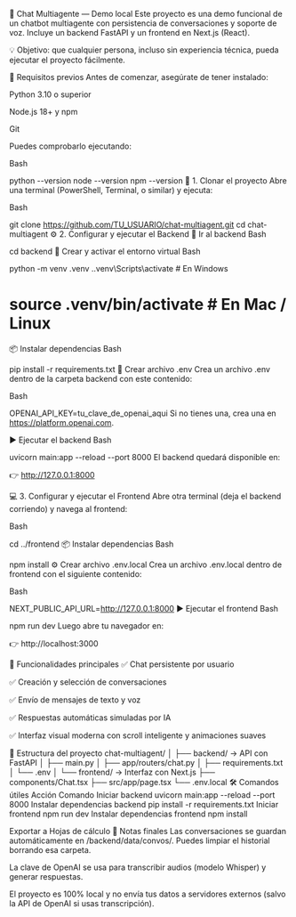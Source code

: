 💬 Chat Multiagente — Demo local
Este proyecto es una demo funcional de un chatbot multiagente con persistencia de conversaciones y soporte de voz. Incluye un backend FastAPI y un frontend en Next.js (React).

💡 Objetivo: que cualquier persona, incluso sin experiencia técnica, pueda ejecutar el proyecto fácilmente.

🚀 Requisitos previos
Antes de comenzar, asegúrate de tener instalado:

Python 3.10 o superior

Node.js 18+ y npm

Git

Puedes comprobarlo ejecutando:

Bash

python --version
node --version
npm --version
🧱 1. Clonar el proyecto
Abre una terminal (PowerShell, Terminal, o similar) y ejecuta:

Bash

git clone https://github.com/TU_USUARIO/chat-multiagent.git
cd chat-multiagent
⚙️ 2. Configurar y ejecutar el Backend
📁 Ir al backend
Bash

cd backend
🐍 Crear y activar el entorno virtual
Bash

python -m venv .venv
.\.venv\Scripts\activate     # En Windows
# source .venv/bin/activate    # En Mac / Linux
📦 Instalar dependencias
Bash

pip install -r requirements.txt
🔑 Crear archivo .env
Crea un archivo .env dentro de la carpeta backend con este contenido:

Bash

OPENAI_API_KEY=tu_clave_de_openai_aqui
Si no tienes una, crea una en https://platform.openai.com.

▶️ Ejecutar el backend
Bash

uvicorn main:app --reload --port 8000
El backend quedará disponible en:

👉 http://127.0.0.1:8000

💻 3. Configurar y ejecutar el Frontend
Abre otra terminal (deja el backend corriendo) y navega al frontend:

Bash

cd ../frontend
📦 Instalar dependencias
Bash

npm install
⚙️ Crear archivo .env.local
Crea un archivo .env.local dentro de frontend con el siguiente contenido:

Bash

NEXT_PUBLIC_API_URL=http://127.0.0.1:8000
▶️ Ejecutar el frontend
Bash

npm run dev
Luego abre tu navegador en:

👉 http://localhost:3000

🎤 Funcionalidades principales
✅ Chat persistente por usuario

✅ Creación y selección de conversaciones

✅ Envío de mensajes de texto y voz

✅ Respuestas automáticas simuladas por IA

✅ Interfaz visual moderna con scroll inteligente y animaciones suaves

🧩 Estructura del proyecto
chat-multiagent/
│
├── backend/      → API con FastAPI
│   ├── main.py
│   ├── app/routers/chat.py
│   ├── requirements.txt
│   └── .env
│
└── frontend/     → Interfaz con Next.js
    ├── components/Chat.tsx
    ├── src/app/page.tsx
    └── .env.local
🛠️ Comandos útiles
Acción	Comando
Iniciar backend	uvicorn main:app --reload --port 8000
Instalar dependencias backend	pip install -r requirements.txt
Iniciar frontend	npm run dev
Instalar dependencias frontend	npm install

Exportar a Hojas de cálculo
🧠 Notas finales
Las conversaciones se guardan automáticamente en /backend/data/convos/. Puedes limpiar el historial borrando esa carpeta.

La clave de OpenAI se usa para transcribir audios (modelo Whisper) y generar respuestas.

El proyecto es 100% local y no envía tus datos a servidores externos (salvo la API de OpenAI si usas transcripción).
